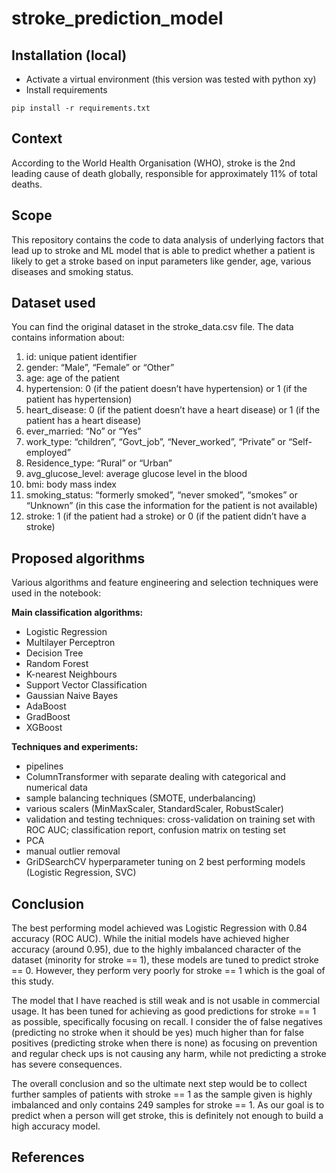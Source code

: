 # stroke_prediction_model

## Installation (local)
* Activate a virtual environment (this version was tested with python xy)
* Install requirements

```
pip install -r requirements.txt
```


## Context
According to the World Health Organisation (WHO), stroke is the 2nd leading cause of death globally, responsible for approximately 11% of total deaths.

## Scope
This repository contains the code to data analysis of underlying factors that lead up to stroke and ML model that is able to predict whether a patient is likely to get a stroke based on input parameters like gender, age, various diseases and smoking status. 


## Dataset used
You can find the original dataset in the stroke_data.csv file. The data contains information about:
1) id: unique patient identifier
2) gender: “Male”, “Female” or “Other”
3) age: age of the patient
4) hypertension: 0 (if the patient doesn’t have hypertension) or 1 (if the patient has hypertension)
5) heart_disease: 0 (if the patient doesn’t have a heart disease) or 1 (if the patient has a heart disease)
6) ever_married: “No” or “Yes”
7) work_type: “children”, “Govt_job”, “Never_worked”, “Private” or “Self-employed”
8) Residence_type: “Rural” or “Urban”
9) avg_glucose_level: average glucose level in the blood
10) bmi: body mass index
11) smoking_status: “formerly smoked”, “never smoked”, “smokes” or “Unknown” (in
this case the information for the patient is not available)
12) stroke: 1 (if the patient had a stroke) or 0 (if the patient didn’t have a stroke)


## Proposed algorithms
Various algorithms and feature engineering and selection techniques were used in the notebook:

**Main classification algorithms:**
  * Logistic Regression
  * Multilayer Perceptron
  * Decision Tree
  * Random Forest
  * K-nearest Neighbours
  * Support Vector Classification
  * Gaussian Naive Bayes 
  * AdaBoost 
  * GradBoost
  * XGBoost

**Techniques and experiments:**
  * pipelines 
  * ColumnTransformer with separate dealing with categorical and numerical data
  * sample balancing techniques (SMOTE, underbalancing)
  * various scalers (MinMaxScaler, StandardScaler, RobustScaler)
  * validation and testing techniques: cross-validation on training set with ROC AUC; classification report, confusion matrix on testing set
  * PCA
  * manual outlier removal
  * GriDSearchCV hyperparameter tuning on 2 best performing models (Logistic Regression, SVC)


## Conclusion
The best performing model achieved was Logistic Regression with 0.84 accuracy (ROC AUC). 
While the initial models have achieved higher accuracy (around 0.95), due to the highly imbalanced character of the dataset (minority for stroke == 1), these models are tuned to predict stroke == 0. However, they perform very poorly for stroke == 1 which is the goal of this study. 

The model that I have reached is still weak and is not usable in commercial usage. It has been tuned for achieving as good predictions for stroke == 1 as possible, specifically focusing on recall. I consider the of false negatives (predicting no stroke when it should be yes) much higher than for false positives (predicting stroke when there is none) as focusing on prevention and regular check ups is not causing any harm, while not predicting a stroke has severe consequences.

The overall conclusion and so the ultimate next step would be to collect further samples of patients with stroke == 1 as the sample given is highly imbalanced and only contains 249 samples for stroke == 1. As our goal is to predict when a person will get stroke, this is definitely not enough to build a high accuracy model.

## References
